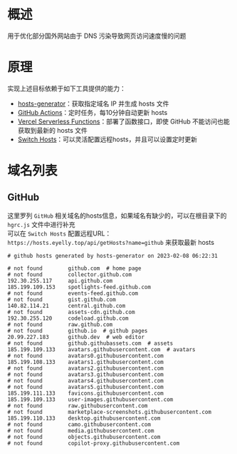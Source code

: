 
# 概述
用于优化部分国外网站由于 DNS 污染导致网页访问速度慢的问题
# 原理
实现上述目标依赖于如下工具提供的能力：
* [hosts-generator](https://github.com/eyelly-wu/hosts-generator)：获取指定域名 IP 并生成 hosts 文件
* [GitHub Actions](https://github.com/features/actions)：定时任务，每10分钟自动更新 hosts
* [Vercel Serverless Functions](https://vercel.com/docs/concepts/functions/serverless-functions)：部署了函数接口，即使 GitHub 不能访问也能获取到最新的 hosts 文件
* [Switch Hosts](https://swh.app/zh)：可以灵活配置远程hosts，并且可以设置定时更新

# 域名列表

## GitHub
这里罗列 `GitHub` 相关域名的hosts信息，如果域名有缺少的，可以在根目录下的 `hgrc.js` 文件中进行补充<br />可以在 `Switch Hosts` 配置远程URL：`https://hosts.eyelly.top/api/getHosts?name=github` 来获取最新 hosts
```text
# github hosts generated by hosts-generator on 2023-02-08 06:22:31

# not found        github.com  # home page
# not found        collector.github.com  
192.30.255.117     api.github.com  
185.199.109.153    spotlights-feed.github.com  
# not found        events-feed.github.com  
# not found        gist.github.com  
140.82.114.21      central.github.com  
# not found        assets-cdn.github.com  
192.30.255.120     codeload.github.com  
# not found        raw.github.com  
# not found        github.io  # github pages
20.99.227.183      github.dev  # web editor
# not found        github.githubassets.com  # assets
185.199.109.133    avatars.githubusercontent.com  # avatars
# not found        avatars0.githubusercontent.com  
185.199.108.133    avatars1.githubusercontent.com  
# not found        avatars2.githubusercontent.com  
# not found        avatars3.githubusercontent.com  
# not found        avatars4.githubusercontent.com  
# not found        avatars5.githubusercontent.com  
185.199.111.133    favicons.githubusercontent.com  
185.199.109.133    user-images.githubusercontent.com  
# not found        raw.githubusercontent.com  
# not found        marketplace-screenshots.githubusercontent.com  
185.199.110.133    desktop.githubusercontent.com  
# not found        camo.githubusercontent.com  
# not found        media.githubusercontent.com  
# not found        objects.githubusercontent.com  
# not found        copilot-proxy.githubusercontent.com  
```
